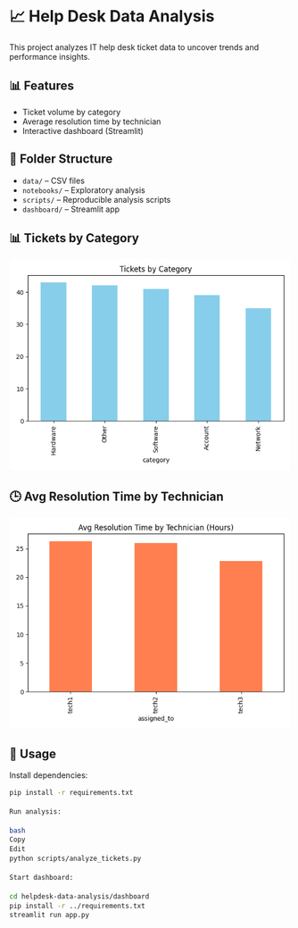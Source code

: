 # 📈 Help Desk Data Analysis

This project analyzes IT help desk ticket data to uncover trends and performance insights.

## 📊 Features

- Ticket volume by category
- Average resolution time by technician
- Interactive dashboard (Streamlit)

## 📁 Folder Structure

- `data/` – CSV files
- `notebooks/` – Exploratory analysis
- `scripts/` – Reproducible analysis scripts
- `dashboard/` – Streamlit app

## 📊 Tickets by Category
![Tickets by Category](visuals/tickets_by_category.png)

## 🕒 Avg Resolution Time by Technician
![Avg Resolution Time](visuals/avg_resolution_time.png)


## 🚀 Usage

Install dependencies:
```bash
pip install -r requirements.txt

Run analysis:

bash
Copy
Edit
python scripts/analyze_tickets.py

Start dashboard:

cd helpdesk-data-analysis/dashboard
pip install -r ../requirements.txt
streamlit run app.py

